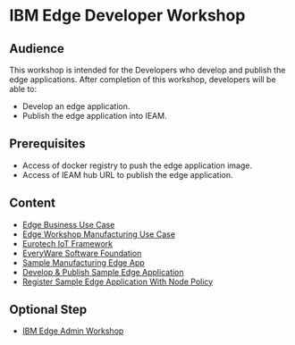 # IBM Edge Developer Workshop

## Audience
This workshop is intended for the Developers who develop and publish the edge applications. 
After completion of this workshop, developers will be able to:
- Develop an edge application.
- Publish the edge application into IEAM.

## Prerequisites
- Access of docker registry to push the edge application image.
- Access of IEAM hub URL to publish the edge application.

## Content
- [Edge Business Use Case](edge-usecase.md)
- [Edge Workshop Manufacturing Use Case](edge-manufacturing-usecase.md)
- [Eurotech IoT Framework](eurotech-iot-framework.md)
- [EveryWare Software Foundation](esf.md)
- [Sample Manufacturing Edge App](sample-edge-app.md)
- [Develop & Publish Sample Edge Application](sample-edge-app-publish.md)
- [Register Sample Edge Application With Node Policy](sample-edge-app-register.md)

## Optional Step
- [IBM Edge Admin Workshop](edge-workshop-admin.md)